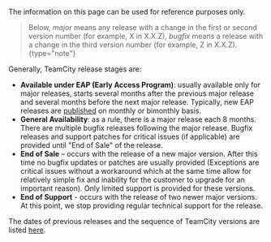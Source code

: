 [//]: # (title: TeamCity Release Cycle)
[//]: # (auxiliary-id: TeamCity Release Cycle)

The information on this page can be used for reference purposes only.

>Below, _major_ means any release with a change in the first or second version number (for example, X in X.X.Z), _bugfix_ means a release with a change in the third version number (for example, Z in X.X.Z).
{type="note"}

Generally, TeamCity release stages are:
* __Available under EAP (Early Access Program)__: usually available only for major releases, starts several months after the previous major release and several months before the next major release. Typically, new EAP releases are [published](https://www.jetbrains.com/teamcity/nextversion/) on monthly or bimonthly basis.
* __General Availability__: as a rule, there is a major release each 8 months. There are multiple bugfix releases following the major release. Bugfix releases and support patches for critical issues (if applicable) are provided until "End of Sale" of the release.
* __End of Sale__ – occurs with the release of a new major version. After this time no bugfix updates or patches are usually provided (Exceptions are critical issues without a workaround which at the same time allow for relatively simple fix and inability for the customer to upgrade for an important reason). Only limited support is provided for these versions.
* __End of Support__ - occurs with the release of two newer major versions. At this point, we stop providing regular technical support for the release.

The dates of previous releases and the sequence of TeamCity versions are listed [here](previous-releases-downloads.md).